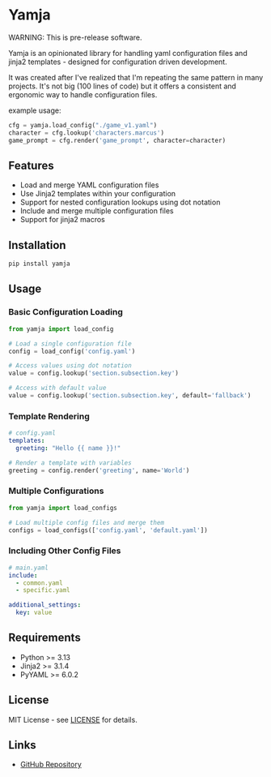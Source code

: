 # Yamja

WARNING: This is pre-release software.

Yamja is an opinionated library for handling yaml configuration files and jinja2 templates - designed for configuration driven development.

It was created after I've realized that I'm repeating the same pattern in many projects. It's not big (100 lines of code) but it offers a consistent and ergonomic way to handle configuration files.

example usage:
```python
cfg = yamja.load_config("./game_v1.yaml")
character = cfg.lookup('characters.marcus')
game_prompt = cfg.render('game_prompt', character=character)
```


## Features

- Load and merge YAML configuration files
- Use Jinja2 templates within your configuration
- Support for nested configuration lookups using dot notation
- Include and merge multiple configuration files
- Support for jinja2 macros

## Installation

```bash
pip install yamja
```

## Usage

### Basic Configuration Loading

```python
from yamja import load_config

# Load a single configuration file
config = load_config('config.yaml')

# Access values using dot notation
value = config.lookup('section.subsection.key')

# Access with default value
value = config.lookup('section.subsection.key', default='fallback')
```

### Template Rendering

```yaml
# config.yaml
templates:
  greeting: "Hello {{ name }}!"
```

```python
# Render a template with variables
greeting = config.render('greeting', name='World')
```

### Multiple Configurations

```python
from yamja import load_configs

# Load multiple config files and merge them
configs = load_configs(['config.yaml', 'default.yaml'])
```

### Including Other Config Files

```yaml
# main.yaml
include:
  - common.yaml
  - specific.yaml

additional_settings:
  key: value
```

## Requirements

- Python >= 3.13
- Jinja2 >= 3.1.4
- PyYAML >= 6.0.2

## License

MIT License - see [LICENSE](LICENSE) for details.

## Links

- [GitHub Repository](https://github.com/mobarski/yamja)

